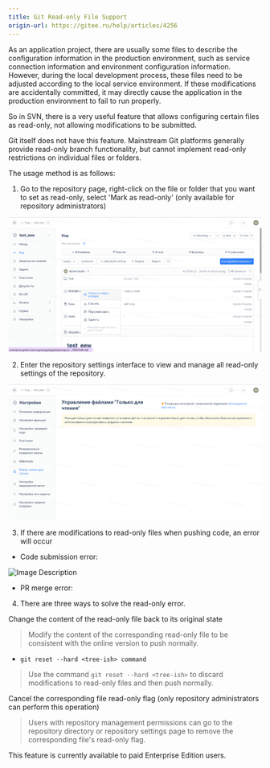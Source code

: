 ```yaml
---
title: Git Read-only File Support
origin-url: https://gitee.ru/help/articles/4256
---
```


As an application project, there are usually some files to describe the configuration information in the production environment, such as service connection information and environment configuration information. However, during the local development process, these files need to be adjusted according to the local service environment. If these modifications are accidentally committed, it may directly cause the application in the production environment to fail to run properly.

So in SVN, there is a very useful feature that allows configuring certain files as read-only, not allowing modifications to be submitted.

Git itself does not have this feature. Mainstream Git platforms generally provide read-only branch functionality, but cannot implement read-only restrictions on individual files or folders.

The usage method is as follows:

1. Go to the repository page, right-click on the file or folder that you want to set as read-only, select 'Mark as read-only' (only available for repository administrators)

![Image Description](../../../../../assets/image141.png)
 
2. Enter the repository settings interface to view and manage all read-only settings of the repository.

![Image Description](../../../../../assets/image142.png)
 
3. If there are modifications to read-only files when pushing code, an error will occur

- Code submission error:

![Image Description](./assets/172009_01d60e4e_4764813.webp)

- PR merge error:

4. There are three ways to solve the read-only error.

Change the content of the read-only file back to its original state

> Modify the content of the corresponding read-only file to be consistent with the online version to push normally.

- `git reset --hard <tree-ish> command`

> Use the command `git reset --hard <tree-ish>` to discard modifications to read-only files and then push normally.

Cancel the corresponding file read-only flag (only repository administrators can perform this operation)

> Users with repository management permissions can go to the repository directory or repository settings page to remove the corresponding file's read-only flag.

This feature is currently available to paid Enterprise Edition users.